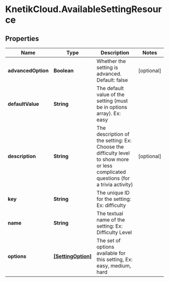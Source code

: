 # KnetikCloud.AvailableSettingResource

## Properties
Name | Type | Description | Notes
------------ | ------------- | ------------- | -------------
**advancedOption** | **Boolean** | Whether the setting is advanced. Default: false | [optional] 
**defaultValue** | **String** | The default value of the setting (must be in options array). Ex: easy | 
**description** | **String** | The description of the setting: Ex: Choose the difficulty level to show more or less complicated questions (for a trivia activity) | [optional] 
**key** | **String** | The unique ID for the setting: Ex: difficulty | 
**name** | **String** | The textual name of the setting: Ex: Difficulty Level | 
**options** | [**[SettingOption]**](SettingOption.md) | The set of options available for this setting, Ex: easy, medium, hard | 


